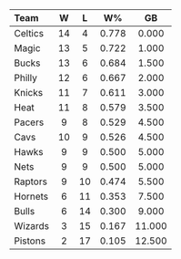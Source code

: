 | Team                             |  W  |  L  |  W%   |   GB   |
|:---------------------------------|:---:|:---:|:-----:|:------:|
| [](/r/bostonceltics) Celtics     | 14  |  4  | 0.778 | 0.000  |
| [](/r/orlandomagic) Magic        | 13  |  5  | 0.722 | 1.000  |
| [](/r/mkebucks) Bucks            | 13  |  6  | 0.684 | 1.500  |
| [](/r/sixers) Philly             | 12  |  6  | 0.667 | 2.000  |
| [](/r/nyknicks) Knicks           | 11  |  7  | 0.611 | 3.000  |
| [](/r/heat) Heat                 | 11  |  8  | 0.579 | 3.500  |
| [](/r/pacers) Pacers             |  9  |  8  | 0.529 | 4.500  |
| [](/r/clevelandcavs) Cavs        | 10  |  9  | 0.526 | 4.500  |
| [](/r/atlantahawks) Hawks        |  9  |  9  | 0.500 | 5.000  |
| [](/r/gonets) Nets               |  9  |  9  | 0.500 | 5.000  |
| [](/r/torontoraptors) Raptors    |  9  | 10  | 0.474 | 5.500  |
| [](/r/charlottehornets) Hornets  |  6  | 11  | 0.353 | 7.500  |
| [](/r/chicagobulls) Bulls        |  6  | 14  | 0.300 | 9.000  |
| [](/r/washingtonwizards) Wizards |  3  | 15  | 0.167 | 11.000 |
| [](/r/detroitpistons) Pistons    |  2  | 17  | 0.105 | 12.500 |